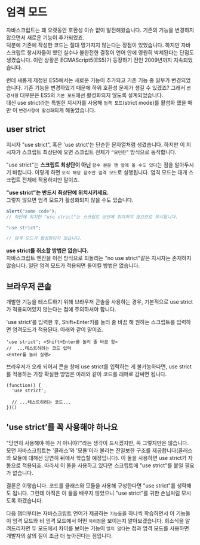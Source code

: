 # 엄격 모드
자바스크립트는 꽤 오랫동안 호환성 이슈 없이 발전해왔습니다. 기존의 기능을 변경하지 않으면서 새로운 기능이 추가되었죠.  
덕분에 기존에 작성한 코드는 절대 망가지지 않는다는 장점이 있었습니다. 하지만 자바스크립트 창시자들이 했던 실수나 불완전한 결정이 언어 안에 영원히 박제된다는 단점도 생겼습니다. 이런 상황은 ECMAScript5(ES5)가 등장하기 전인 2009년까지 지속되었습니다.  

런데 새롭게 제정된 ES5에서는 새로운 기능이 추가되고 기존 기능 중 일부가 변경되었습니다. 기존 기능을 변경하였기 때문에 하위 호환성 문제가 생길 수 있겠죠? 그래서 `변경사항` 대부분은 ES5의 `기본 모드`에선 활성화되지 않도록 설계되었습니다.  
대신 use strict라는 특별한 지시자를 사용해 `엄격 모드`(strict mode)를 활성화 했을 때만 이 `변경사항이 활성화`되게 해놓았습니다.  

## user strict 
지시자 "use strict", 혹은 'use strict'는 단순한 문자열처럼 생겼습니다. 하지만 이 지시자가 스크립트 최상단에 오면 스크립트 전체가 `“모던한”` 방식으로 동작합니다.  

"use strict"는 **스크립트 최상단이 아닌** `함수 본문 맨 앞에 올 수도 있다`는 점을 알아두시기 바랍니다. 이렇게 하면 `오직 해당 함수만 엄격 모드`로 실행됩니다. 엄격 모드는 대개 스크립트 전체에 적용하지만 말이죠.  

**"use strict"는 반드시 최상단에 위치시키세요.**  
그렇지 않으면 엄격 모드가 활성화되지 않을 수도 있습니다.  
```javascript
alert("some code");
// 하단에 위치한 "use strict"는 스크립트 상단에 위치하지 않으므로 무시됩니다.

"use strict";

// 엄격 모드가 활성화되지 않습니다.
```

**use strict를 취소할 방법은 없습니다.**  
자바스크립트 엔진을 이전 방식으로 되돌리는 "no use strict"같은 지시자는 존재하지 않습니다. 일단 엄격 모드가 적용되면 돌이킬 방법은 없습니다.  

## 브라우저 콘솔
개발한 기능을 테스트하기 위해 브라우저 콘솔을 사용하는 경우, 기본적으로 use strict가 적용되어있지 않는다는 점에 주의하셔야 합니다.  

'use strict’를 입력한 후, Shift+Enter키를 눌러 줄 바꿈 해 원하는 스크립트를 입력하면 엄격모드가 적용된다. 아래와 같이 말이죠.  
```
'use strict'; <Shift+Enter를 눌러 줄 바꿈 함>
//  ...테스트하려는 코드 입력
<Enter를 눌러 실행>
```
브라우저가 오래 되어서 콘솔 창에 use strict를 입력하는 게 불가능하다면, use strict를 적용하는 가장 확실한 방법은 아래와 같이 코드를 래퍼로 감싸면 됩니다.  
```
(function() {
  'use strict';

  // ...테스트하려는 코드...
})()
```

## 'use strict’를 꼭 사용해야 하나요
"당연히 사용해야 하는 거 아니야?"라는 생각이 드시겠지만, 꼭 그렇지만은 않습니다.  
모던 자바스크립트는 '클래스’와 '모듈’이라 불리는 진일보한 구조를 제공합니다(클래스와 모듈에 대해선 당연히 뒤에서 학습할 예정입니다). 이 둘을 사용하면 use strict가 자동으로 적용되죠. 따라서 이 둘을 사용하고 있다면 스크립트에 "use strict"를 붙일 필요가 없습니다.  

결론은 이렇습니다. 코드를 클래스와 모듈을 사용해 구성한다면 "use strict"를 생략해도 됩니다. 그런데 아직은 이 둘을 배우지 않았으니 "use strict"를 귀한 손님처럼 모시도록 하겠습니다.  

다음 챕터부터는 자바스크립트 언어가 제공하는 `기능들`을 하나씩 학습하면서 이 기능들이 엄격 모드와 비 엄격 모드에서 어떤 `차이점`을 보이는지 알아보겠습니다. 희소식을 알려드리자면 두 모드에서 차이를 보이는 기능이 `많지 않다`는 점과 엄격 모드를 사용하면 개발자의 삶의 질이 조금 더 높아진다는 점입니다.  


